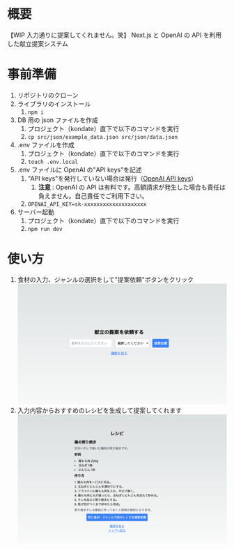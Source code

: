 # 概要

【WIP 入力通りに提案してくれません。笑】
Next.js と OpenAI の API を利用した献立提案システム

# 事前準備

1. リポジトリのクローン
2. ライブラリのインストール
   1. `npm i`
3. DB 用の json ファイルを作成
   1. プロジェクト（kondate）直下で以下のコマンドを実行
   2. `cp src/json/example_data.json src/json/data.json`
4. .env ファイルを作成
   1. プロジェクト（kondate）直下で以下のコマンドを実行
   2. `touch .env.local`
5. .env ファイルに OpenAI の"API keys"を記述
   1. "API keys"を発行していない場合は発行（[OpenAI API keys](https://platform.openai.com/account/api-keys)）
      1. **注意** : OpenAI の API は有料です。高額請求が発生した場合も責任は負えません。自己責任でご利用下さい。
   2. `OPENAI_API_KEY=sk-xxxxxxxxxxxxxxxxxxxx`
6. サーバー起動
   1. プロジェクト（kondate）直下で以下のコマンドを実行
   2. `npm run dev`

# 使い方

1. 食材の入力、ジャンルの選択をして"提案依頼"ボタンをクリック
   ![トップ](./public/img/top.png)
2. 入力内容からおすすめのレシピを生成して提案してくれます
   ![レシピ](./public/img/recipe.png)
